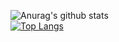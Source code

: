 ![Anurag's github stats](https://github-readme-stats.vercel.app/api?username=IchLebImAldi&show_icons=true&theme=radical)
<br>
[![Top Langs](https://github-readme-stats.vercel.app/api/top-langs/?username=IchLebImAldi&theme=radical)](https://github.com/anuraghazra/github-readme-stats)
